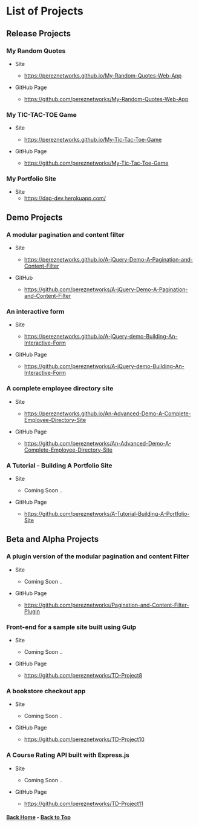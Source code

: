 # List of Projects

## Release Projects

### My Random Quotes

  - Site
    - https://pereznetworks.github.io/My-Random-Quotes-Web-App

  - GitHub Page
    - https://github.com/pereznetworks/My-Random-Quotes-Web-App

### My TIC-TAC-TOE Game

  - Site
    - https://pereznetworks.github.io/My-Tic-Tac-Toe-Game

  - GitHub Page
    - https://github.com/pereznetworks/My-Tic-Tac-Toe-Game

### My Portfolio Site

  - Site
    - https://dap-dev.herokuapp.com/

## Demo Projects

### A modular pagination and content filter

  - Site
    - https://pereznetworks.github.io/A-jQuery-Demo-A-Pagination-and-Content-Filter

  - GitHub
    - https://github.com/pereznetworks/A-jQuery-Demo-A-Pagination-and-Content-Filter

### An interactive form

  - Site
    - https://pereznetworks.github.io/A-jQuery-demo-Building-An-Interactive-Form

  - GitHub Page
    - https://github.com/pereznetworks/A-jQuery-demo-Building-An-Interactive-Form

### A complete employee directory site

  - Site
    - https://pereznetworks.github.io/An-Advanced-Demo-A-Complete-Employee-Directory-Site

  - GitHub Page
    - https://github.com/pereznetworks/An-Advanced-Demo-A-Complete-Employee-Directory-Site

### A Tutorial - Building A Portfolio Site 

  - Site
    - Coming Soon ..

  - GitHub Page
    - https://github.com/pereznetworks/A-Tutorial-Building-A-Portfolio-Site

## Beta and Alpha Projects

### A plugin version of the modular pagination and content Filter

  - Site
    - Coming Soon ..

  - GitHub Page
    - https://github.com/pereznetworks/Pagination-and-Content-Filter-Plugin

### Front-end for a sample site built using Gulp

  - Site
    - Coming Soon ..

  - GitHub Page
    - https://github.com/pereznetworks/TD-Project8

### A bookstore checkout app

  - Site
    - Coming Soon ..

  - GitHub Page
    - https://github.com/pereznetworks/TD-Project10

### A Course Rating API built with Express.js

  - Site
    - Coming Soon ..

  - GitHub Page
    - https://github.com/pereznetworks/TD-Project11


#### [Back Home](README.md) - [Back to Top](#list-of-projects)
